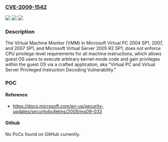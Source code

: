 ### [CVE-2009-1542](https://cve.mitre.org/cgi-bin/cvename.cgi?name=CVE-2009-1542)
![](https://img.shields.io/static/v1?label=Product&message=n%2Fa&color=blue)
![](https://img.shields.io/static/v1?label=Version&message=n%2Fa&color=blue)
![](https://img.shields.io/static/v1?label=Vulnerability&message=n%2Fa&color=brighgreen)

### Description

The Virtual Machine Monitor (VMM) in Microsoft Virtual PC 2004 SP1, 2007, and 2007 SP1, and Microsoft Virtual Server 2005 R2 SP1, does not enforce CPU privilege-level requirements for all machine instructions, which allows guest OS users to execute arbitrary kernel-mode code and gain privileges within the guest OS via a crafted application, aka "Virtual PC and Virtual Server Privileged Instruction Decoding Vulnerability."

### POC

#### Reference
- https://docs.microsoft.com/en-us/security-updates/securitybulletins/2009/ms09-033

#### Github
No PoCs found on GitHub currently.

